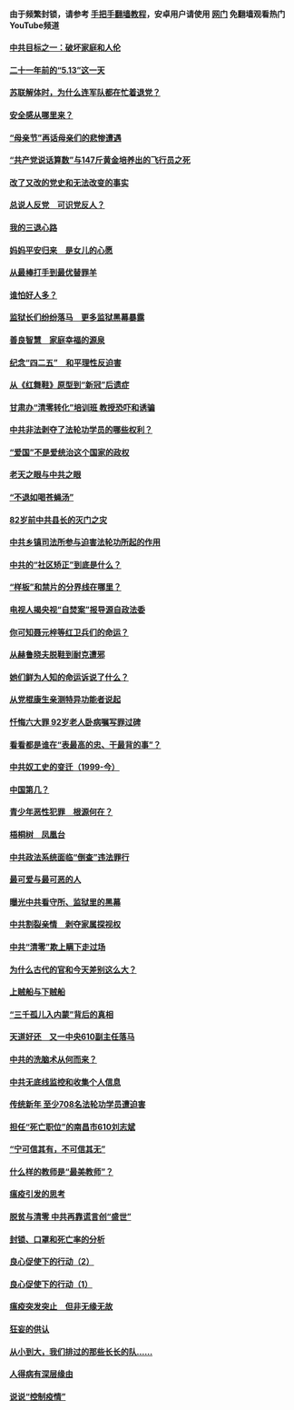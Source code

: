 #### 由于频繁封锁，请参考 [手把手翻墙教程](https://github.com/gfw-breaker/guides/wiki/)，安卓用户请使用 [网门](https://github.com/gfw-breaker/nogfw/blob/master/dl.md?t=05142100) 免翻墙观看热门YouTube频道 

#### [中共目标之一：破坏家庭和人伦](../pages/19/424454.md?t=05142100) 

#### [二十一年前的“5.13”这一天](../pages/19/424814.md?t=05142100) 

#### [苏联解体时，为什么连军队都在忙着退党？](../pages/19/424335.md?t=05142100) 

#### [安全感从哪里来？](../pages/19/424336.md?t=05142100) 

#### [“母亲节”再话母亲们的悲惨遭遇](../pages/19/424234.md?t=05142100) 

#### [“共产党说话算数”与147斤黄金培养出的飞行员之死](../pages/19/424115.md?t=05142100) 

#### [改了又改的党史和无法改变的事实](../pages/19/424037.md?t=05142100) 

#### [总说人反党　可识党反人？](../pages/19/423820.md?t=05142100) 

#### [我的三退心路](../pages/19/423876.md?t=05142100) 

#### [妈妈平安归来　是女儿的心愿](../pages/19/423947.md?t=05142100) 

#### [从最棒打手到最优替罪羊](../pages/19/423819.md?t=05142100) 

#### [谁怕好人多？](../pages/19/423774.md?t=05142100) 

#### [监狱长们纷纷落马　更多监狱黑幕暴露](../pages/19/423787.md?t=05142100) 

#### [善良智慧　家庭幸福的源泉](../pages/19/423632.md?t=05142100) 

#### [纪念“四二五”　和平理性反迫害](../pages/19/423660.md?t=05142100) 

#### [从《红舞鞋》原型到“新冠”后遗症](../pages/19/423509.md?t=05142100) 

#### [甘肃办“清零转化”培训班 教授恐吓和诱骗](../pages/19/423498.md?t=05142100) 

#### [中共非法剥夺了法轮功学员的哪些权利？](../pages/19/423392.md?t=05142100) 

#### [“爱国”不是爱统治这个国家的政权](../pages/19/423029.md?t=05142100) 

#### [老天之眼与中共之眼](../pages/19/423378.md?t=05142100) 

#### [“不退如喝苍蝇汤”](../pages/19/423287.md?t=05142100) 

#### [82岁前中共县长的灭门之灾](../pages/19/423055.md?t=05142100) 

#### [中共乡镇司法所参与迫害法轮功所起的作用](../pages/19/423064.md?t=05142100) 

#### [中共的“社区矫正”到底是什么？](../pages/19/422870.md?t=05142100) 

#### [“样板”和禁片的分界线在哪里？](../pages/19/422704.md?t=05142100) 

#### [电视人揭央视“自焚案”报导源自政法委](../pages/19/422770.md?t=05142100) 

#### [你可知聂元梓等红卫兵们的命运？](../pages/19/422848.md?t=05142100) 

#### [从赫鲁晓夫脱鞋到耐克遭邪](../pages/19/422826.md?t=05142100) 

#### [她们鲜为人知的命运诉说了什么？](../pages/19/422754.md?t=05142100) 

#### [从党棍康生亲测特异功能者说起](../pages/19/422657.md?t=05142100) 

#### [忏悔六大罪 92岁老人卧病嘱写罪过碑](../pages/19/422750.md?t=05142100) 

#### [看看都是谁在“表最高的忠、干最背的事”？](../pages/19/422703.md?t=05142100) 

#### [中共奴工史的变迁（1999-今）](../pages/19/422656.md?t=05142100) 

#### [中国第几？](../pages/19/422496.md?t=05142100) 

#### [青少年恶性犯罪　根源何在？](../pages/19/422449.md?t=05142100) 

#### [梧桐树　凤凰台](../pages/19/422442.md?t=05142100) 

#### [中共政法系统面临“倒查”违法罪行](../pages/19/422497.md?t=05142100) 

#### [最可爱与最可恶的人](../pages/19/422448.md?t=05142100) 

#### [曝光中共看守所、监狱里的黑幕](../pages/19/422390.md?t=05142100) 

#### [中共割裂亲情　剥夺家属探视权](../pages/19/422364.md?t=05142100) 

#### [中共“清零”欺上瞒下走过场](../pages/19/422306.md?t=05142100) 

#### [为什么古代的官和今天差别这么大？](../pages/19/422228.md?t=05142100) 

#### [上贼船与下贼船](../pages/19/422276.md?t=05142100) 

#### [“三千孤儿入内蒙”背后的真相](../pages/19/422229.md?t=05142100) 

#### [天道好还　又一中央610副主任落马](../pages/19/422155.md?t=05142100) 

#### [中共的洗脑术从何而来？](../pages/19/422154.md?t=05142100) 

#### [中共无底线监控和收集个人信息](../pages/19/422039.md?t=05142100) 

#### [传统新年 至少708名法轮功学员遭迫害](../pages/19/421946.md?t=05142100) 

#### [担任“死亡职位”的南昌市610刘志斌](../pages/19/421957.md?t=05142100) 

#### [“宁可信其有，不可信其无”](../pages/19/421691.md?t=05142100) 

#### [什么样的教师是“最美教师”？](../pages/19/421755.md?t=05142100) 

#### [瘟疫引发的思考](../pages/19/421594.md?t=05142100) 

#### [脱贫与清零 中共再靠谎言创“盛世”](../pages/19/421590.md?t=05142100) 

#### [封锁、口罩和死亡率的分析](../pages/19/421495.md?t=05142100) 

#### [良心促使下的行动（2）](../pages/19/421361.md?t=05142100) 

#### [良心促使下的行动（1）](../pages/19/421302.md?t=05142100) 

#### [瘟疫突发突止　但非无缘无故](../pages/19/421281.md?t=05142100) 

#### [狂妄的供认](../pages/19/421199.md?t=05142100) 

#### [从小到大，我们排过的那些长长的队……](../pages/19/421243.md?t=05142100) 

#### [人得病有深层缘由](../pages/19/420864.md?t=05142100) 

#### [说说“控制疫情”](../pages/19/420831.md?t=05142100) 

